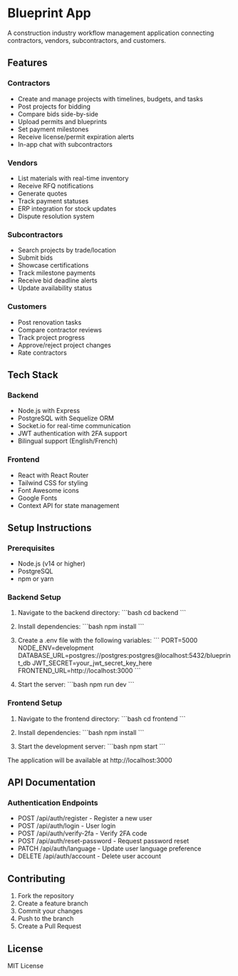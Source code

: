 # Blueprint App

A construction industry workflow management application connecting contractors, vendors, subcontractors, and customers.

## Features

### Contractors
- Create and manage projects with timelines, budgets, and tasks
- Post projects for bidding
- Compare bids side-by-side
- Upload permits and blueprints
- Set payment milestones
- Receive license/permit expiration alerts
- In-app chat with subcontractors

### Vendors
- List materials with real-time inventory
- Receive RFQ notifications
- Generate quotes
- Track payment statuses
- ERP integration for stock updates
- Dispute resolution system

### Subcontractors
- Search projects by trade/location
- Submit bids
- Showcase certifications
- Track milestone payments
- Receive bid deadline alerts
- Update availability status

### Customers
- Post renovation tasks
- Compare contractor reviews
- Track project progress
- Approve/reject project changes
- Rate contractors

## Tech Stack

### Backend
- Node.js with Express
- PostgreSQL with Sequelize ORM
- Socket.io for real-time communication
- JWT authentication with 2FA support
- Bilingual support (English/French)

### Frontend
- React with React Router
- Tailwind CSS for styling
- Font Awesome icons
- Google Fonts
- Context API for state management

## Setup Instructions

### Prerequisites
- Node.js (v14 or higher)
- PostgreSQL
- npm or yarn

### Backend Setup

1. Navigate to the backend directory:
\`\`\`bash
cd backend
\`\`\`

2. Install dependencies:
\`\`\`bash
npm install
\`\`\`

3. Create a .env file with the following variables:
\`\`\`
PORT=5000
NODE_ENV=development
DATABASE_URL=postgres://postgres:postgres@localhost:5432/blueprint_db
JWT_SECRET=your_jwt_secret_key_here
FRONTEND_URL=http://localhost:3000
\`\`\`

4. Start the server:
\`\`\`bash
npm run dev
\`\`\`

### Frontend Setup

1. Navigate to the frontend directory:
\`\`\`bash
cd frontend
\`\`\`

2. Install dependencies:
\`\`\`bash
npm install
\`\`\`

3. Start the development server:
\`\`\`bash
npm start
\`\`\`

The application will be available at http://localhost:3000

## API Documentation

### Authentication Endpoints

- POST /api/auth/register - Register a new user
- POST /api/auth/login - User login
- POST /api/auth/verify-2fa - Verify 2FA code
- POST /api/auth/reset-password - Request password reset
- PATCH /api/auth/language - Update user language preference
- DELETE /api/auth/account - Delete user account

## Contributing

1. Fork the repository
2. Create a feature branch
3. Commit your changes
4. Push to the branch
5. Create a Pull Request

## License

MIT License
